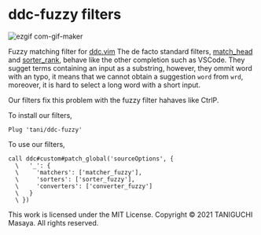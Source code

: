 # ddc-fuzzy filters

![ezgif com-gif-maker](https://user-images.githubusercontent.com/5019902/136498294-ed2a2c3f-95b1-45d1-bdfd-0909d9ab43db.gif)

Fuzzy matching filter for [ddc.vim](https://github.com/Shougo/ddc.vim)
The de facto standard filters, [match_head](https://github.com/Shougo/ddc-match_head) and [sorter_rank](https://github.com/Shougo/ddc-sorter_rank),
behave like the other completion such as VSCode.
They sugget terms containing an input as a substring, however, they ommit word with an typo,
it means that we cannot obtain a suggestion `word` from `wrd`, moreover, it is hard to select a long word with a short input.

Our filters fix this problem with the fuzzy filter hahaves like CtrlP.

To install our filters,

```vim
Plug 'tani/ddc-fuzzy'
```

To use our filters,

```vim
call ddc#custom#patch_global('sourceOptions', {
  \   '_': {
  \     'matchers': ['matcher_fuzzy'],
  \     'sorters': ['sorter_fuzzy'],
  \     'converters': ['converter_fuzzy']
  \   }
  \ })
```

This work is licensed under the MIT License.
Copyright &copy; 2021 TANIGUCHI Masaya. All rights reserved.
